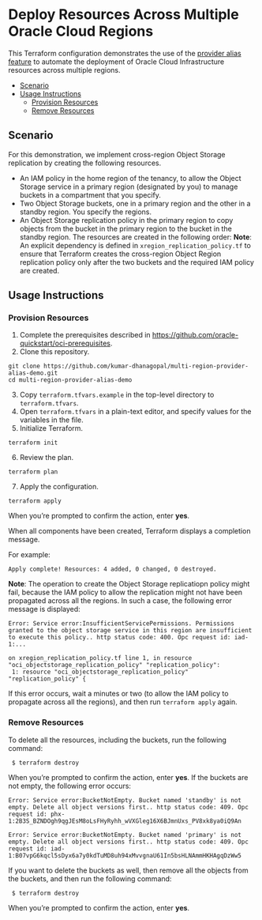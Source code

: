 # Deploy Resources Across Multiple Oracle Cloud Regions
This Terraform configuration demonstrates the use of the [provider alias feature](https://www.terraform.io/docs/configuration/providers.html#alias-multiple-provider-configurations) to automate the deployment of Oracle Cloud Infrastructure resources across multiple regions.
- [Scenario](#scenario)
- [Usage Instructions](#usage-instructions)
  - [Provision Resources](#provision-resources)
  - [Remove Resources](#remove-resources)

## Scenario
For this demonstration, we implement cross-region Object Storage replication by creating the following resources.
- An IAM policy in the home region of the tenancy, to allow the Object Storage service in a primary region (designated by you) to manage buckets in a compartment that you specify.
- Two Object Storage buckets, one in a primary region and the other in a standby region. You specify the regions.
- An Object Storage replication policy in the primary region to copy objects from the bucket in the primary region to the bucket in the standby region.
The resources are created in the following order:
**Note**: An explicit dependency is defined in `xregion_replication_policy.tf` to ensure that Terraform creates the cross-region Object Region replication policy only after the two buckets and the required IAM policy are created.

## Usage Instructions
### Provision Resources
1. Complete the prerequisites described in https://github.com/oracle-quickstart/oci-prerequisites.
2. Clone this repository.
  ```
  git clone https://github.com/kumar-dhanagopal/multi-region-provider-alias-demo.git
  cd multi-region-provider-alias-demo
  ```
3. Copy `terraform.tfvars.example` in the top-level directory to `terraform.tfvars`.
4. Open `terraform.tfvars` in a plain-text editor, and specify values for the variables in the file.
5. Initialize Terraform.
  ```
  terraform init
  ```
6. Review the plan.
  ```
  terraform plan
  ```
7. Apply the configuration.
  ```
  terraform apply
  ```
  
  When you’re prompted to confirm the action, enter **yes**.
  
  When all components have been created, Terraform displays a completion message. 
  
  For example:
  ```
  Apply complete! Resources: 4 added, 0 changed, 0 destroyed.
  ```
  
  **Note**: The operation to create the Object Storage replicatiopn policy might fail, because the IAM policy to allow the replication might not have been propagated across all the regions. In such a case, the following error message is displayed:
  ```
  Error: Service error:InsufficientServicePermissions. Permissions granted to the object storage service in this region are insufficient to execute this policy.. http status code: 400. Opc request id: iad-1:...

  on xregion_replication_policy.tf line 1, in resource "oci_objectstorage_replication_policy" "replication_policy":
   1: resource "oci_objectstorage_replication_policy" "replication_policy" {
  ```
  If this error occurs, wait a minutes or two (to allow the IAM policy to propagate across all the regions), and then run `terraform apply` again.

### Remove Resources
To delete all the resources, including the buckets, run the following command:
 ```
  $ terraform destroy
  ```
  When you’re prompted to confirm the action, enter **yes**.
  If the buckets are not empty, the following error occurs:
  ```
  Error: Service error:BucketNotEmpty. Bucket named 'standby' is not empty. Delete all object versions first.. http status code: 409. Opc request id: phx-1:2B3S_BZNDOgh9qgJEsM8oLsFHyRyhh_wVXGleg16X6BJmnUxs_PV8xk8ya0iQ9An

Error: Service error:BucketNotEmpty. Bucket named 'primary' is not empty. Delete all object versions first.. http status code: 409. Opc request id: iad-1:B07vpG6kqcl5sDyx6a7y0kdTuMD8uh94xMvvgnaU61In5bsHLNAmmHKHAgqDzWw5
```
  
If you want to delete the buckets as well, then remove all the objects from the buckets, and then run the following command:
 ```
  $ terraform destroy
  ```
  When you’re prompted to confirm the action, enter **yes**.
  
